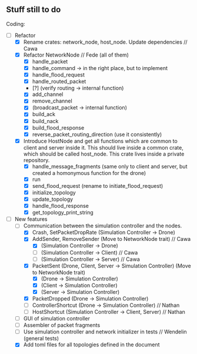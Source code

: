 ## Stuff still to do

Coding:
- [ ] Refactor
    - [X] Rename crates: network_node, host_node. Update dependencies // Cawa 
    - [X] Refactor NetworkNode // Fede (all of them)
        - [X] handle_packet
        - [X] handle_command -> in the right place, but to implement
        - [X] handle_flood_request
        - [X] handle_routed_packet
        - [?] (verify routing -> internal function)
        - [X] add_channel
        - [X] remove_channel
        - [X] (broadcast_packet -> internal function)
        - [X] build_ack
        - [X] build_nack
        - [X] build_flood_response
        - [X] reverse_packet_routing_direction (use it consistently)
    - [X] Introduce HostNode and get all functions which are common to client and server inside it. This should live inside a common crate, which should be called host_node. This crate lives inside a private repository.
        - [X] handle_message_fragments (same only to client and server, but created a homonymous function for the drone)
        - [X] run
        - [X] send_flood_request (rename to initiate_flood_request)
        - [X] initialize_topology
        - [X] update_topology
        - [X] handle_flood_response
        - [X] get_topology_print_string 
- [ ] New features
    - [ ] Communication between the simulation controller and the nodes.
        - [X] Crash, SetPacketDropRate (Simulation Controller -> Drone)
        - [X] AddSender, RemoveSender (Move to NetworkNode trait) // Cawa
            - [X] (Simulation Controller -> Drone)
            - [ ] (Simulation Controller -> Client) // Cawa
            - [ ] (Simulation Controller -> Server) // Cawa
        - [X] PacketSent (Drone, Client, Server -> Simulation Controller) (Move to NetworkNode trait)
            - [X] (Drone -> Simulation Controller)
            - [X] (Client -> Simulation Controller)
            - [X] (Server -> Simulation Controller)
        - [X] PacketDropped (Drone -> Simulation Controller)
        - [ ] ControllerShortcut (Drone -> Simulation Controller) // Nathan
        - [ ] HostShortcut (Simulation Controller -> Client, Server) // Nathan
    - [ ] GUI of simulation controller
    - [ ] Assembler of packet fragments
    - [ ] Use simulation controller and network initializer in tests // Wendelin (general tests)
    - [X] Add toml files for all topologies defined in the document
